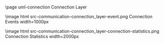 \page uml-connection Connection Layer

\image html src-communication-connection_layer-event.png Connection Events width=1000px

\image html src-communication-connection_layer-connection-statistics.png Connection Statistics width=2000px
